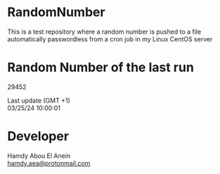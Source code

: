# RandomNumber    
This is a test repository where a random number is pushed to a file automatically passwordless from a cron job in my Linux CentOS server    
# Random Number of the last run   
29452
      
Last update (GMT +1)    
03/25/24 10:00:01
# Developer    
Hamdy Abou El Anein   
hamdy.aea@protonmail.com
